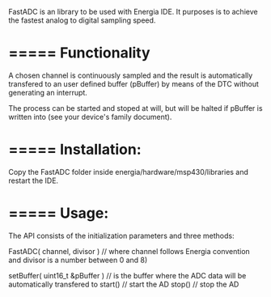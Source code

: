 FastADC is an library to be used with Energia IDE. It purposes is to achieve the fastest analog to digital sampling speed.


=====
Functionality
=====

A chosen channel is continuously sampled and the result is automatically transfered to an user defined buffer (pBuffer) by means of the DTC without generating an interrupt.

The process can be started and stoped at will, but will be halted if pBuffer is written into (see your device's family document).

=====
Installation:
=====

Copy the FastADC folder inside energia/hardware/msp430/libraries and restart the IDE. 

=====
Usage:
=====

The API consists of the initialization parameters and three methods:

FastADC( channel, divisor ) // where channel follows Energia convention and divisor is a number between 0 and 8)

setBuffer( uint16_t &pBuffer ) // is the buffer where the ADC data will be automatically transfered to
start() // start the AD
stop() // stop the AD

